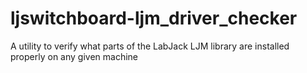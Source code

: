 # ljswitchboard-ljm_driver_checker
A utility to verify what parts of the LabJack LJM library are installed properly on any given machine
